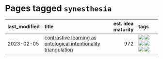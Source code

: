 # Pages tagged `synesthesia`

|last_modified|title|est. idea maturity|tags
|:---|:---|---:|:---|
|2023-02-05|[contrastive learning as ontological intentionality triangulation](../contrastive_learning_as_ontological_intentionality_triangulation.md)|972|[![](https://img.shields.io/badge/tag-meta-1043a5)](../tags/meta.md) [![](https://img.shields.io/badge/tag-philosophy-8fb3d)](../tags/philosophy.md) [![](https://img.shields.io/badge/tag-semiotics-8a140)](../tags/semiotics.md) [![](https://img.shields.io/badge/tag-synesthesia-83cbca)](../tags/synesthesia.md) [![](https://img.shields.io/badge/tag-theory-e33481)](../tags/theory.md) [![](https://img.shields.io/badge/tag-wip-ebbec3)](../tags/wip.md)|